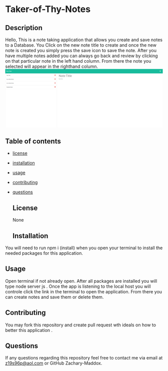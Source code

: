 # Taker-of-Thy-Notes

  ## Description
  Hello, This is a note taking application that allows you create and save notes to a Database. You Click on the new note title to create and once the new note is created you simply press the save icon to save the note. After you have multiple notes added you can always go back and review by clicking on that particular note in the left hand column. From there the note you selected will appear in the righthand column.
 <img src="./public/assets/images/Note-Taker.png">
  
  ## Table of contents
  
  - [license](#license)
- [installation](#installation)
- [usage](#usage)
- [contributing](#contributing)
- [questions](#questions)

  
  
  ## License
  None
  

  ## Installation
You will need to run npm i (install) when you open your terminal to install the needed packages for this application.
  

## Usage
Open terminal if not already open.
After all packages are installed you will type  node server js  .
Once the app is listening to the local host you will controle click the link in the terminal to open the application.
From there you can create notes and save them or delete them.



## Contributing
You may fork this repository and create pull request wth ideals on how to better this application .


## Questions
If any questions regarding this repository feel free to contact me via email at z19s96p@aol.com or GitHub Zachary-Maddox. 
